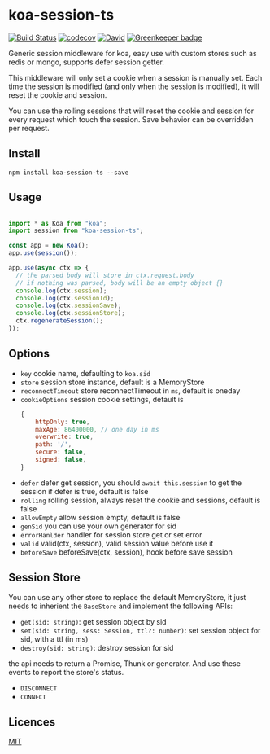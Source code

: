 koa-session-ts
=================

[![Build Status](https://travis-ci.org/HKUST-VISLab/koa-session-ts.svg?branch=master)](https://travis-ci.org/HKUST-VISLab/koa-session-ts)
[![codecov](https://codecov.io/gh/HKUST-VISLab/koa-session-ts/branch/master/graph/badge.svg)](https://codecov.io/gh/HKUST-VISLab/koa-session-ts)
[![David](https://david-dm.org/HKUST-VISLab/koa-session-ts/status.svg)](https://github.com/HKUST-VISLab/koa-session-ts)
[![Greenkeeper badge](https://badges.greenkeeper.io/HKUST-VISLab/koa-session-ts.svg)](https://greenkeeper.io/)


Generic session middleware for koa, easy use with custom stores such as redis or mongo, supports defer session getter.

This middleware will only set a cookie when a session is manually set. Each time the session is modified (and only when the session is modified), it will reset the cookie and session.

You can use the rolling sessions that will reset the cookie and session for every request which touch the session. Save behavior can be overridden per request.

## Install

`npm install koa-session-ts --save`

## Usage

```ts

import * as Koa from "koa";
import session from "koa-session-ts";

const app = new Koa();
app.use(session());

app.use(async ctx => {
  // the parsed body will store in ctx.request.body
  // if nothing was parsed, body will be an empty object {}
  console.log(ctx.session);
  console.log(ctx.sessionId);
  console.log(ctx.sessionSave);
  console.log(ctx.sessionStore);
  ctx.regenerateSession();
});
```

## Options

- `key` cookie name, defaulting to `koa.sid`
- `store` session store instance, default is a MemoryStore
- `reconnectTimeout` store reconnectTimeout in `ms`, default is oneday
- `cookieOptions` session cookie settings, default is 
  ```js
  {
      httpOnly: true,
      maxAge: 86400000, // one day in ms
      overwrite: true,
      path: '/',
      secure: false,
      signed: false,
  }
  ```
- `defer` defer get session, you should `await this.session` to get the session if defer is true, default is false
- `rolling`  rolling session, always reset the cookie and sessions, default is false
- `allowEmpty` allow session empty, default is false
- `genSid` you can use your own generator for sid
- `errorHanlder` handler for session store get or set error
- `valid` valid(ctx, session), valid session value before use it
- `beforeSave` beforeSave(ctx, session), hook before save session

## Session Store
You can use any other store to replace the default MemoryStore, it just needs to inherient the `BaseStore` and implement the following APIs:

- `get(sid: string)`: get session object by sid
- `set(sid: string, sess: Session, ttl?: number)`: set session object for sid, with a ttl (in ms)
- `destroy(sid: string)`: destroy session for sid

the api needs to return a Promise, Thunk or generator.
And use these events to report the store's status.

- `DISCONNECT`
- `CONNECT`

## Licences

[MIT](LICENSE)
